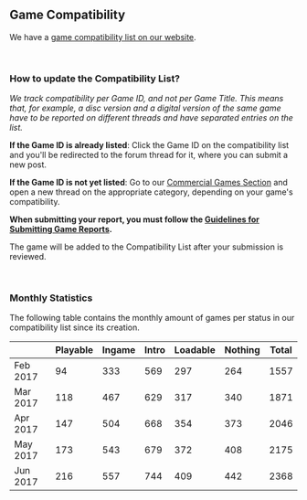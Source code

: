 ## Game Compatibility
We have a [game compatibility list on our website](https://rpcs3.net/compatibility).

<br>

### How to update the Compatibility List?
_We track compatibility per Game ID, and not per Game Title. This means that, for example, a disc version and a digital version of the same game have to be reported on different threads and have separated entries on the list._

**If the Game ID is already listed**: Click the Game ID on the compatibility list and you'll be redirected to the forum thread for it, where you can submit a new post. 

**If the Game ID is not yet listed**: Go to our [Commercial Games Section](http://www.emunewz.net/forum/forumdisplay.php?fid=193) and open a new thread on the appropriate category, depending on your game's compatibility.

**When submitting your report, you must follow the [Guidelines for Submitting Game Reports](http://www.emunewz.net/forum/showthread.php?tid=174376&pid=230739#pid230739).**

The game will be added to the Compatibility List after your submission is reviewed.

<br>

### Monthly Statistics
The following table contains the monthly amount of games per status in our compatibility list since its creation.

|          | Playable | Ingame | Intro | Loadable | Nothing | Total | 
| -------- | -------- | ------ | ----- | -------- | ------- | ----- |
| Feb 2017 | 94       | 333    | 569   | 297      | 264     | 1557  |
| Mar 2017 | 118      | 467    | 629   | 317      | 340     | 1871  |
| Apr 2017 | 147      | 504    | 668   | 354      | 373     | 2046  |
| May 2017 | 173      | 543    | 679   | 372      | 408     | 2175  |
| Jun 2017 | 216      | 557    | 744   | 409      | 442     | 2368  |